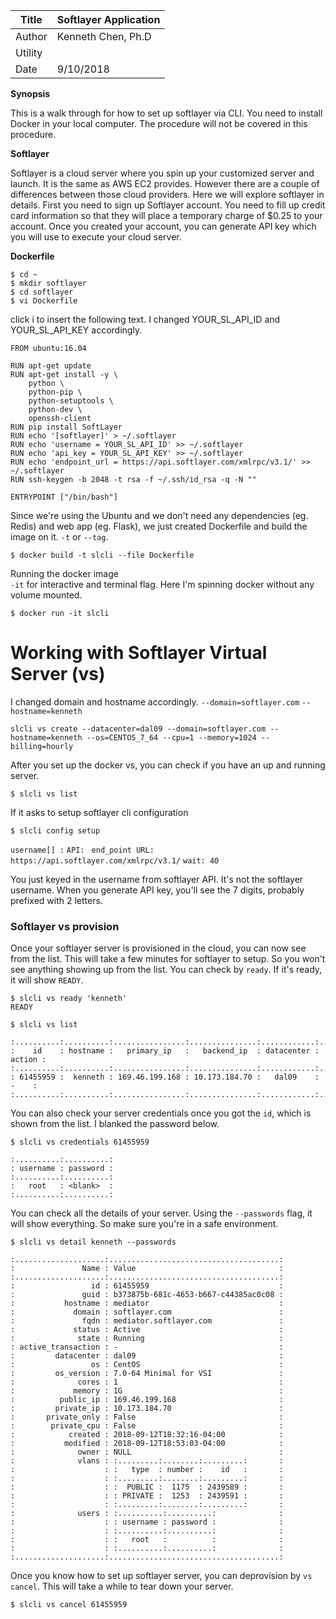 
|Title |  Softlayer Application |
|-----------|----------------------------------|
|Author | Kenneth Chen, Ph.D |
|Utility | |
|Date | 9/10/2018 |

__Synopsis__  

   This is a walk through for how to set up softlayer via CLI. You need to install Docker in your local computer. The procedure will not be covered in this procedure. 

__Softlayer__

Softlayer is a cloud server where you spin up your customized server and launch. It is the same as AWS EC2 provides. However there are a couple of differences between those cloud providers. Here we will explore softlayer in details. First you need to sign up Softlayer account. You need to fill up credit card information so that they will place a temporary charge of $0.25 to your account. Once you created your account, you can generate API key which you will use to execute your cloud server. 

__Dockerfile__  

```
$ cd ~
$ mkdir softlayer
$ cd softlayer
$ vi Dockerfile
```
click i to insert the following text. I changed YOUR_SL_API_ID and YOUR_SL_API_KEY accordingly.

```
FROM ubuntu:16.04

RUN apt-get update 
RUN apt-get install -y \
    python \
    python-pip \
    python-setuptools \
    python-dev \ 
    openssh-client
RUN pip install SoftLayer
RUN echo '[softlayer]' > ~/.softlayer
RUN echo 'username = YOUR_SL_API_ID' >> ~/.softlayer
RUN echo 'api_key = YOUR_SL_API_KEY' >> ~/.softlayer
RUN echo 'endpoint_url = https://api.softlayer.com/xmlrpc/v3.1/' >> ~/.softlayer
RUN ssh-keygen -b 2048 -t rsa -f ~/.ssh/id_rsa -q -N ""

ENTRYPOINT ["/bin/bash"]
```

Since we're using the Ubuntu and we don't need any dependencies (eg. Redis) and web app (eg. Flask), we just created Dockerfile and build the image on it. `-t` or `--tag`. 

```
$ docker build -t slcli --file Dockerfile
```

Running the docker image  
`-it` for interactive and terminal flag. Here I'm spinning docker without any volume mounted. 
```
$ docker run -it slcli
```

# Working with Softlayer Virtual Server (vs) 

I changed domain and hostname accordingly. 
`--domain=softlayer.com` 
`--hostname=kenneth`

```
slcli vs create --datacenter=dal09 --domain=softlayer.com --hostname=kenneth --os=CENTOS_7_64 --cpu=1 --memory=1024 --billing=hourly
```

After you set up the docker vs, you can check if you have an up and running server. 
```
$ slcli vs list
```

If it asks to setup softlayer cli configuration
```
$ slcli config setup
```

`username[] :` 
`API: `
`end_point URL: https://api.softlayer.com/xmlrpc/v3.1/`
`wait: 40`


You just keyed in the username from softlayer API. It's not the softlayer username. When you generate API key, you'll see the 7 digits, probably prefixed with 2 letters. 

### Softlayer vs provision

Once your softlayer server is provisioned in the cloud, you can now see from the list. This will take a few minutes for softlayer to setup. So you won't see anything showing up from the list. You can check by `ready`. If it's ready, it will show `READY`.  

```
$ slcli vs ready 'kenneth'
READY
```

```
$ slcli vs list

:..........:..........:................:...............:............:........:
:    id    : hostname :   primary_ip   :   backend_ip  : datacenter : action :
:..........:..........:................:...............:............:........:
: 61455959 :  kenneth : 169.46.199.168 : 10.173.184.70 :   dal09    :   -    :
:..........:..........:................:...............:............:........:
```

You can also check your server credentials once you got the `id`, which is shown from the list. I blanked the password below. 
```
$ slcli vs credentials 61455959

:..........:..........:
: username : password :
:..........:..........:
:   root   : <blank>  :
:..........:..........:
```

You can check all the details of your server. Using the `--passwords` flag, it will show everything. So make sure you're in a safe environment. 

```
$ slcli vs detail kenneth --passwords

:....................:......................................:
:               Name : Value                                :
:....................:......................................:
:                 id : 61455959                             :
:               guid : b373875b-681c-4653-b667-c44385ac0c08 :
:           hostname : mediator                             :
:             domain : softlayer.com                        :
:               fqdn : mediator.softlayer.com               :
:             status : Active                               :
:              state : Running                              :
: active_transaction : -                                    :
:         datacenter : dal09                                :
:                 os : CentOS                               :
:         os_version : 7.0-64 Minimal for VSI               :
:              cores : 1                                    :
:             memory : 1G                                   :
:          public_ip : 169.46.199.168                       :
:         private_ip : 10.173.184.70                        :
:       private_only : False                                :
:        private_cpu : False                                :
:            created : 2018-09-12T18:32:16-04:00            :
:           modified : 2018-09-12T18:53:03-04:00            :
:              owner : NULL                                 :
:              vlans : :.........:........:.........:       :
:                    : :   type  : number :    id   :       :
:                    : :.........:........:.........:       :
:                    : :  PUBLIC :  1175  : 2439589 :       :
:                    : : PRIVATE :  1253  : 2439591 :       :
:                    : :.........:........:.........:       :
:              users : :..........:..........:              :
:                    : : username : password :              :
:                    : :..........:..........:              :
:                    : :   root   :          :              :
:                    : :..........:..........:              :
:....................:......................................:
```

Once you know how to set up softlayer server, you can deprovision by `vs cancel`. This will take a while to tear down your server. 

```
$ slcli vs cancel 61455959
```

